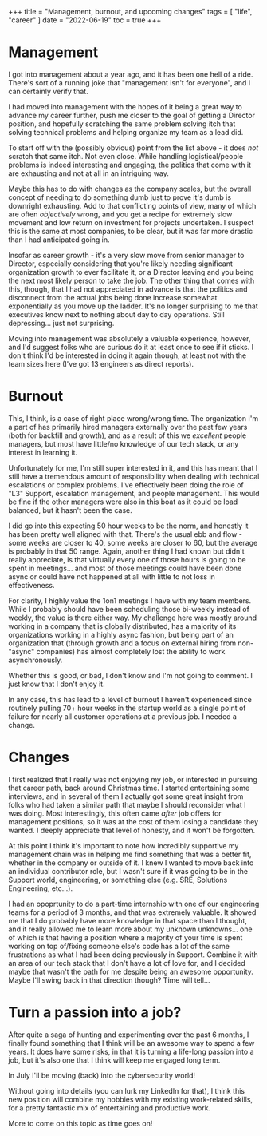 +++
title = "Management, burnout, and upcoming changes"
tags = [
    "life",
    "career"
]
date = "2022-06-19"
toc = true
+++

# Management

I got into management about a year ago, and it has been one hell of a ride. There's sort of a running joke that "management isn't for everyone", and I can certainly verify that.

I had moved into management with the hopes of it being a great way to advance my career further, push me closer to the goal of getting a Director position, and hopefully scratching the same problem solving itch that solving technical problems and helping organize my team as a lead did.

To start off with the (possibly obvious) point from the list above - it does _not_ scratch that same itch. Not even close. While handling logistical/people problems is indeed interesting and engaging, the politics that come with it are exhausting and not at all in an intriguing way. 

Maybe this has to do with changes as the company scales, but the overall concept of needing to do something dumb just to prove it's dumb is downright exhausting. Add to that conflicting points of view, many of which are often _objectively_ wrong, and you get a recipe for extremely slow movement and low return on investment for projects undertaken. I suspect this is the same at most companies, to be clear, but it was far more drastic than I had anticipated going in.

Insofar as career growth - it's a very slow move from senior manager to Director, especially considering that you're likely needing significant organization growth to ever facilitate it, or a Director leaving and you being the next most likely person to take the job. The other thing that comes with this, though, that I had not appreciated in advance is that the politics and disconnect from the actual jobs being done increase somewhat exponentially as you move up the ladder. It's no longer surprising to me that executives know next to nothing about day to day operations. Still depressing... just not surprising.

Moving into management was absolutely a valuable experience, however, and I'd suggest folks who are curious do it at least once to see if it sticks. I don't think I'd be interested in doing it again though, at least not with the team sizes here (I've got 13 engineers as direct reports).

# Burnout 

This, I think, is a case of right place wrong/wrong time. The organization I'm a part of has primarily hired managers externally over the past few years (both for backfill and growth), and as a result of this we _excellent_ people managers, but most have little/no knowledge of our tech stack, or any interest in learning it.

Unfortunately for me, I'm still super interested in it, and this has meant that I still have a tremendous amount of responsibility when dealing with technical escalations or complex problems. I've effectively been doing the role of "L3" Support, escalation management, and people management. This would be fine if the other managers were also in this boat as it could be load balanced, but it hasn't been the case.

I did go into this expecting 50 hour weeks to be the norm, and honestly it has been pretty well aligned with that. There's the usual ebb and flow - some weeks are closer to 40, some weeks are closer to 60, but the average is probably in that 50 range. Again, another thing I had known but didn't really appreciate, is that virtually every one of those hours is going to be spent in meetings... and most of those meetings could have been done async or could have not happened at all with little to not loss in effectiveness.

For clarity, I highly value the 1on1 meetings I have with my team members. While I probably should have been scheduling those bi-weekly instead of weekly, the value is there either way. My challenge here was mostly around working in a company that is globally distributed, has a majority of its organizations working in a highly async fashion, but being part of an organization that (through growth and a focus on external hiring from non-"async" companies) has almost completely lost the ability to work asynchronously.

Whether this is good, or bad, I don't know and I'm not going to comment. I just know that I don't enjoy it. 

In any case, this has lead to a level of burnout I haven't experienced since routinely pulling 70+ hour weeks in the startup world as a single point of failure for nearly all customer operations at a previous job. I needed a change.

# Changes

I first realized that I really was not enjoying my job, or interested in pursuing that career path, back around Christmas time. I started entertaining some interviews, and in several of them I actually got some great insight from folks who had taken a similar path that maybe I should reconsider what I was doing. Most interestingly, this often came _after_ job offers for management positions, so it was at the cost of them losing a candidate they wanted. I deeply appreciate that level of honesty, and it won't be forgotten.

At this point I think it's important to note how incredibly supportive my management chain was in helping me find something that was a better fit, whether in the company or outside of it. I knew I wanted to move back into an individual contributor role, but I wasn't sure if it was going to be in the Support world, engineering, or something else (e.g. SRE, Solutions Engineering, etc...).

I had an opoprtunity to do a part-time internship with one of our engineering teams for a period of 3 months, and that was extremely valuable. It showed me that I do probably have more knowledge in that space than I thought, and it really allowed me to learn more about my unknown unknowns... one of which is that having a position where a majority of your time is spent working on top of/fixing someone else's code has a lot of the same frustrations as what I had been doing previously in Support. Combine it with an area of our tech stack that I don't have a lot of love for, and I decided maybe that wasn't the path for me despite being an awesome opportunity. Maybe I'll swing back in that direction though? Time will tell...

# Turn a passion into a job?

After quite a saga of hunting and experimenting over the past 6 months, I finally found something that I think will be an awesome way to spend a few years. It does have some risks, in that it is turning a life-long passion into a job, but it's also one that I think will keep me engaged long term.

In July I'll be moving (back) into the cybersecurity world!

Without going into details (you can lurk my LinkedIn for that), I think this new position will combine my hobbies with my existing work-related skills, for a pretty fantastic mix of entertaining and productive work.

More to come on this topic as time goes on! 
